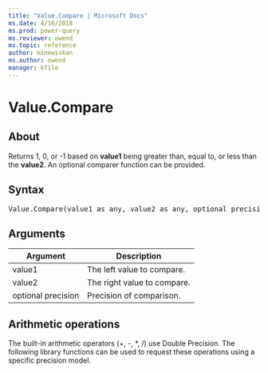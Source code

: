 ```yaml
---
title: "Value.Compare | Microsoft Docs"
ms.date: 4/16/2018
ms.prod: power-query
ms.reviewer: owend
ms.topic: reference
author: minewiskan
ms.author: owend
manager: kfile
---
```

# Value.Compare

  
## About  
Returns 1, 0, or -1 based on **value1** being greater than, equal to, or less than the **value2**. An optional comparer function can be provided.  
  
## Syntax

<pre>
Value.Compare(value1 as any, value2 as any, optional precision as nullable number) as  
</pre>
  
## Arguments  
  
|Argument|Description|  
|------------|---------------|  
|value1|The left value to compare.|  
|value2|The right value to compare.|  
|optional precision|Precision of comparison.|  
  
## <a name="__toc360789742"></a>Arithmetic operations  
The built-in arithmetic operators (+, -, *, /) use Double Precision. The following library functions can be used to request these operations using a specific precision model.  
  
